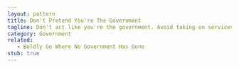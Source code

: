 ```yaml
---
layout: pattern
title: Don't Pretend You're The Government
tagline: Don't act like you're the government. Avoid taking on services which should be provided by them. 
category: Government
related: 
   - Boldly Go Where No Government Has Gone
stub: true
---
```





